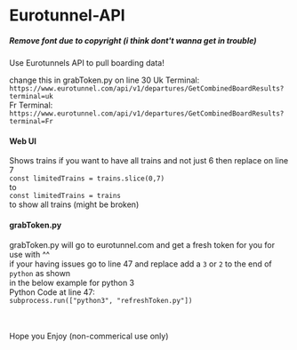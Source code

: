 # Eurotunnel-API
##### Remove font due to copyright (i think dont't wanna get in trouble)
Use Eurotunnels API to pull boarding data!

change this in grabToken.py on line 30
Uk Terminal: `https://www.eurotunnel.com/api/v1/departures/GetCombinedBoardResults?terminal=uk`
<br>
Fr Terminal: `https://www.eurotunnel.com/api/v1/departures/GetCombinedBoardResults?terminal=Fr`

#### Web UI
Shows trains
if you want to have all trains and not just 6 then replace on line 7
<br>
`const limitedTrains = trains.slice(0,7)`
<br>
to
<br>
`const limitedTrains = trains`
<br>
to show all trains (might be broken)

#### grabToken.py
grabToken.py will go to eurotunnel.com and get a fresh token for you for use with ^^
<br>
if your having issues go to line 47 and replace add a `3` or `2` to the end of `python` as shown
<br>
in the below example for python 3
<br>
Python Code at line 47:
<br>
`
subprocess.run(["python3", "refreshToken.py"])
`

<br><br>
Hope you Enjoy (non-commerical use only)
